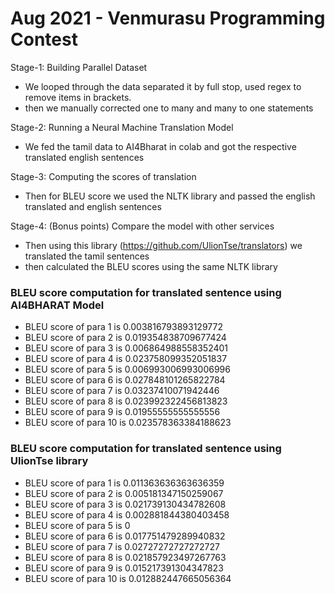 # Aug 2021 - Venmurasu Programming Contest 


Stage-1: Building Parallel Dataset

 - We looped through the data separated it by full stop, used regex to remove items in brackets.
 - then we manually corrected one to many and many to one statements

Stage-2: Running a Neural Machine Translation Model

- We fed the tamil data to AI4Bharat in colab and got the respective translated english sentences

Stage-3: Computing the scores of translation

- Then for BLEU score we used the NLTK library and passed the english translated and english sentences

Stage-4: (Bonus points) Compare the model with other services

- Then using this library (https://github.com/UlionTse/translators) we translated the tamil sentences
- then calculated the BLEU scores using the same NLTK library

### BLEU score computation for translated sentence using AI4BHARAT Model
- BLEU score of para 1 is 0.003816793893129772
- BLEU score of para 2 is 0.019354838709677424
- BLEU score of para 3 is 0.006864988558352401
- BLEU score of para 4 is 0.023758099352051837
- BLEU score of para 5 is 0.006993006993006996
- BLEU score of para 6 is 0.027848101265822784
- BLEU score of para 7 is 0.03237410071942446
- BLEU score of para 8 is 0.023992322456813823
- BLEU score of para 9 is 0.01955555555555556
- BLEU score of para 10 is 0.023578363384188623

### BLEU score computation for translated sentence using UlionTse library
- BLEU score of para 1 is 0.011363636363636359
- BLEU score of para 2 is 0.005181347150259067
- BLEU score of para 3 is 0.021739130434782608
- BLEU score of para 4 is 0.002881844380403458
- BLEU score of para 5 is 0
- BLEU score of para 6 is 0.017751479289940832
- BLEU score of para 7 is 0.02727272727272727
- BLEU score of para 8 is 0.021857923497267763
- BLEU score of para 9 is 0.015217391304347823
- BLEU score of para 10 is 0.012882447665056364
